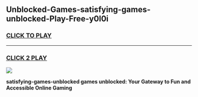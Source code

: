 
## Unblocked-Games-satisfying-games-unblocked-Play-Free-y0l0i
<h3>
<a href="https://premium76.site?title=satisfying-games-unblocked&ref=24M">CLICK TO PLAY</a></h3>
<hr>

<h3>
<a href="https://premium76.site?title=satisfying-games-unblocked&ref=24M">CLICK 2 PLAY</a>
  
</h3>

<a href="https://premium76.site?title=satisfying-games-unblocked&ref=24M"><img src="https://clearcache.store/games.png"></a>


**satisfying-games-unblocked games unblocked: Your Gateway to Fun and Accessible Online Gaming**
